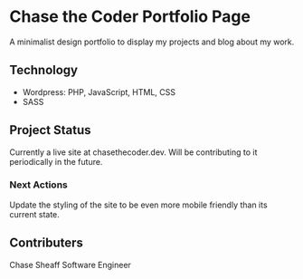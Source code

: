# Chase the Coder Portfolio Page

A minimalist design portfolio to display my projects and blog about my work.

## Technology

* Wordpress: PHP, JavaScript, HTML, CSS
* SASS

## Project Status

Currently a live site at chasethecoder.dev.
Will be contributing to it periodically in the future.

### Next Actions

Update the styling of the site to be even more mobile friendly than its current state.

## Contributers
Chase Sheaff
Software Engineer
